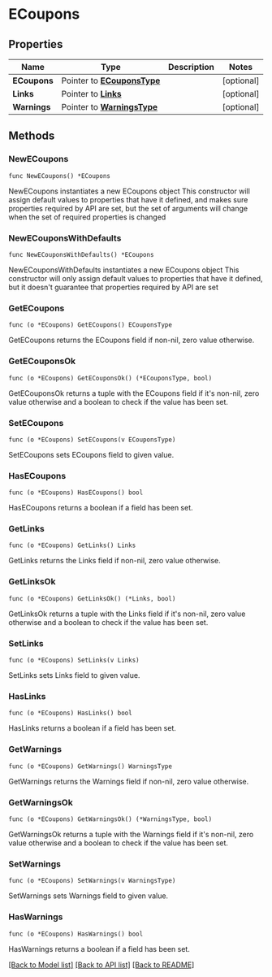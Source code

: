 # ECoupons

## Properties

Name | Type | Description | Notes
------------ | ------------- | ------------- | -------------
**ECoupons** | Pointer to [**ECouponsType**](ECouponsType.md) |  | [optional] 
**Links** | Pointer to [**Links**](Links.md) |  | [optional] 
**Warnings** | Pointer to [**WarningsType**](WarningsType.md) |  | [optional] 

## Methods

### NewECoupons

`func NewECoupons() *ECoupons`

NewECoupons instantiates a new ECoupons object
This constructor will assign default values to properties that have it defined,
and makes sure properties required by API are set, but the set of arguments
will change when the set of required properties is changed

### NewECouponsWithDefaults

`func NewECouponsWithDefaults() *ECoupons`

NewECouponsWithDefaults instantiates a new ECoupons object
This constructor will only assign default values to properties that have it defined,
but it doesn't guarantee that properties required by API are set

### GetECoupons

`func (o *ECoupons) GetECoupons() ECouponsType`

GetECoupons returns the ECoupons field if non-nil, zero value otherwise.

### GetECouponsOk

`func (o *ECoupons) GetECouponsOk() (*ECouponsType, bool)`

GetECouponsOk returns a tuple with the ECoupons field if it's non-nil, zero value otherwise
and a boolean to check if the value has been set.

### SetECoupons

`func (o *ECoupons) SetECoupons(v ECouponsType)`

SetECoupons sets ECoupons field to given value.

### HasECoupons

`func (o *ECoupons) HasECoupons() bool`

HasECoupons returns a boolean if a field has been set.

### GetLinks

`func (o *ECoupons) GetLinks() Links`

GetLinks returns the Links field if non-nil, zero value otherwise.

### GetLinksOk

`func (o *ECoupons) GetLinksOk() (*Links, bool)`

GetLinksOk returns a tuple with the Links field if it's non-nil, zero value otherwise
and a boolean to check if the value has been set.

### SetLinks

`func (o *ECoupons) SetLinks(v Links)`

SetLinks sets Links field to given value.

### HasLinks

`func (o *ECoupons) HasLinks() bool`

HasLinks returns a boolean if a field has been set.

### GetWarnings

`func (o *ECoupons) GetWarnings() WarningsType`

GetWarnings returns the Warnings field if non-nil, zero value otherwise.

### GetWarningsOk

`func (o *ECoupons) GetWarningsOk() (*WarningsType, bool)`

GetWarningsOk returns a tuple with the Warnings field if it's non-nil, zero value otherwise
and a boolean to check if the value has been set.

### SetWarnings

`func (o *ECoupons) SetWarnings(v WarningsType)`

SetWarnings sets Warnings field to given value.

### HasWarnings

`func (o *ECoupons) HasWarnings() bool`

HasWarnings returns a boolean if a field has been set.


[[Back to Model list]](../README.md#documentation-for-models) [[Back to API list]](../README.md#documentation-for-api-endpoints) [[Back to README]](../README.md)


